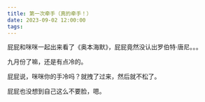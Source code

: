 ```yaml
---
title: 第一次牵手（真的牵手！）
date: 2023-09-02 12:00:00
tags:
---
```


屁屁和咪咪一起出来看了《奥本海默》，屁屁竟然没认出罗伯特·唐尼。。。

九月份了嘛，还是有点冷的。

屁屁说，咪咪你的手冷吗？就拽了过来，然后就不松了。

屁屁也没想到自己这么不要脸，嗯。
